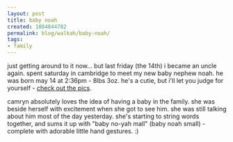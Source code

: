 ```yaml
---
layout: post
title: baby noah
created: 1084844782
permalink: blog/walkah/baby-noah/
tags:
- family
---
```

just getting around to it now... but last friday (the 14th) i became an uncle again. spent saturday in cambridge to meet my new baby nephew noah. he was born may 14 at 2:36pm - 8lbs 3oz. he's a cutie, but i'll let you judge for yourself -  <a href="http://gallery.walkah.net/noah">check out the pics</a>.

camryn absolutely loves the idea of having a baby in the family. she was beside herself with excitement when she got to see him. she was still talking about him most of the day yesterday. she's starting to string words together, and sums it up with "baby no-yah mall" (baby noah small) - complete with adorable little hand gestures. :)
